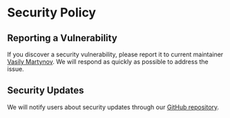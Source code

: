 # Security Policy

## Reporting a Vulnerability

If you discover a security vulnerability, please report it to current maintainer [Vasily Martynov](https://github.com/w666). We will respond as quickly as possible to address the issue.

## Security Updates

We will notify users about security updates through our [GitHub repository](https://github.com/node-soap/releases).
